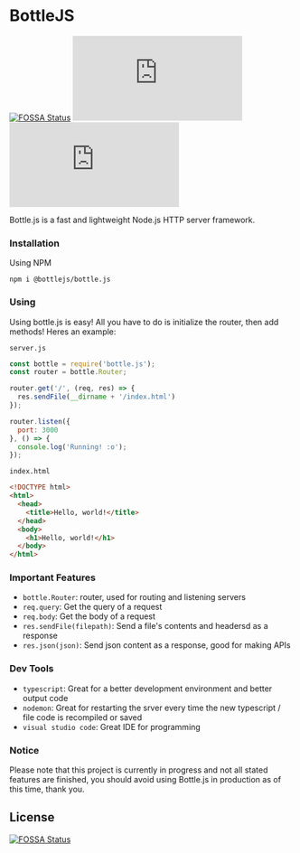 # BottleJS
[![FOSSA Status](https://app.fossa.com/api/projects/git%2Bgithub.com%2Fbottlejs%2Fbottle.js.svg?type=shield)](https://app.fossa.com/projects/git%2Bgithub.com%2Fbottlejs%2Fbottle.js?ref=badge_shield) ![Repository Size](https://img.shields.io/github/repo-size/bottlejs/bottle.js) ![NPM Version](https://img.shields.io/npm/v/@bottlejs/bottle.js)

Bottle.js is a fast and lightweight Node.js HTTP server framework.

### Installation

Using NPM

```
npm i @bottlejs/bottle.js
```

### Using

Using bottle.js is easy! All you have to do is initialize the router, then add methods! Heres an example:

`server.js`
```js
const bottle = require('bottle.js');
const router = bottle.Router;

router.get('/', (req, res) => {
  res.sendFile(__dirname + '/index.html')
});

router.listen({
  port: 3000
}, () => {
  console.log('Running! :o');
});
```

`index.html`
```html
<!DOCTYPE html>
<html>
  <head>
    <title>Hello, world!</title>
  </head>
  <body>
    <h1>Hello, world!</h1>
  </body>
</html>
```

### Important Features

  - `bottle.Router`: router, used for routing and listening servers
  - `req.query`: Get the query of a request
  - `req.body`: Get the body of a request
  - `res.sendFile(filepath)`: Send a file's contents and headersd as a response
  - `res.json(json)`: Send json content as a response, good for making APIs

### Dev Tools

  - `typescript`: Great for a better development environment and better output code
  - `nodemon`: Great for restarting the srver every time the new typescript / file code is recompiled or saved
  - `visual studio code`: Great IDE for programming

### Notice

Please note that this project is currently in progress and not all stated features are finished, you should avoid using Bottle.js in production as of this time, thank you.

## License
[![FOSSA Status](https://app.fossa.com/api/projects/git%2Bgithub.com%2Fbottlejs%2Fbottle.js.svg?type=large)](https://app.fossa.com/projects/git%2Bgithub.com%2Fbottlejs%2Fbottle.js?ref=badge_large)
